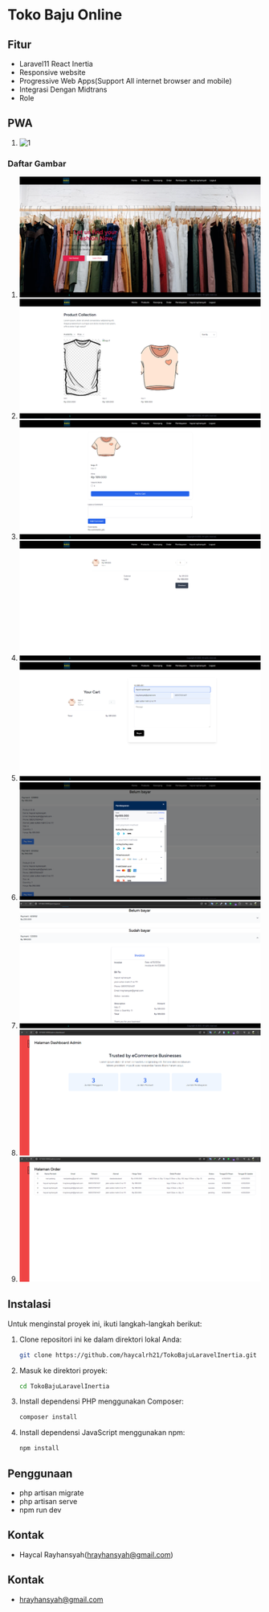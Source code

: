 # Toko Baju Online

## Fitur

-   Laravel11 React Inertia
-   Responsive website
-   Progressive Web Apps(Support All internet browser and mobile)
-   Integrasi Dengan Midtrans
-   Role

## PWA

1. ![1](public/review.gif)

### Daftar Gambar

1. ![1](public/baju/1.png)
2. ![2](public/baju/2.png)
3. ![3](public/baju/3.png)
4. ![4](public/baju/4.png)
5. ![5](public/baju/5.png)
6. ![6](public/baju/6.png)
7. ![7](public/baju/7.png)
8. ![8](public/baju/8.png)
9. ![9](public/baju/9.png)

## Instalasi

Untuk menginstal proyek ini, ikuti langkah-langkah berikut:

1. Clone repositori ini ke dalam direktori lokal Anda:

    ```bash
    git clone https://github.com/haycalrh21/TokoBajuLaravelInertia.git
    ```

2. Masuk ke direktori proyek:

    ```bash
    cd TokoBajuLaravelInertia
    ```

3. Install dependensi PHP menggunakan Composer:

    ```bash
    composer install
    ```

4. Install dependensi JavaScript menggunakan npm:

    ```bash
    npm install
    ```

## Penggunaan

-   php artisan migrate
-   php artisan serve
-   npm run dev

## Kontak

-   Haycal Rayhansyah(hrayhansyah@gmail.com)

## Kontak

-   hrayhansyah@gmail.com

